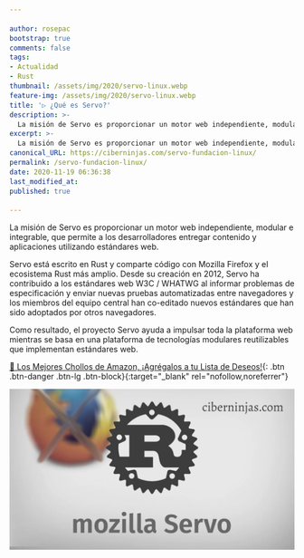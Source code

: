 ```yaml
---

author: rosepac
bootstrap: true
comments: false
tags:
- Actualidad
- Rust
thumbnail: /assets/img/2020/servo-linux.webp
feature-img: /assets/img/2020/servo-linux.webp
title: '▷ ¿Qué es Servo?'
description: >-
  La misión de Servo es proporcionar un motor web independiente, modular e integrable, que permite a los desarrolladores entregar contenido
excerpt: >-
  La misión de Servo es proporcionar un motor web independiente, modular e integrable, que permite a los desarrolladores entregar contenido
canonical_URL: https://ciberninjas.com/servo-fundacion-linux/
permalink: /servo-fundacion-linux/
date: 2020-11-19 06:36:38
last_modified_at: 
published: true

---
```


La misión de Servo es proporcionar un motor web independiente, modular e integrable, que permite a los desarrolladores entregar contenido y aplicaciones utilizando estándares web.

Servo está escrito en Rust y comparte código con Mozilla Firefox y el ecosistema Rust más amplio. Desde su creación en 2012, Servo ha contribuido a los estándares web W3C / WHATWG al informar problemas de especificación y enviar nuevas pruebas automatizadas entre navegadores y los miembros del equipo central han co-editado nuevos estándares que han sido adoptados por otros navegadores.

Como resultado, el proyecto Servo ayuda a impulsar toda la plataforma web mientras se basa en una plataforma de tecnologías modulares reutilizables que implementan estándares web.

[🛒 Los Mejores Chollos de Amazon, ¡Agrégalos a tu Lista de Deseos!](/amazon/ "Los Mejores Chollos de Amazon, Ofertas Flash, Black Monday y Amazon Prime Day"){: .btn .btn-danger .btn-lg .btn-block}{:target="_blank" rel="nofollow,noreferrer"}

![](/assets/img/2020/servo-linux.webp)